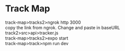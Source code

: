 # Track Map

track-map>tracks2>ngrok http 3000 <br/>
copy the link from ngrok. Change and paste in baseURL track2>src>api>tracker.js <br/>
track-map>tracks2>expo start <br/>
track-map>track>npm run dev <br/>
